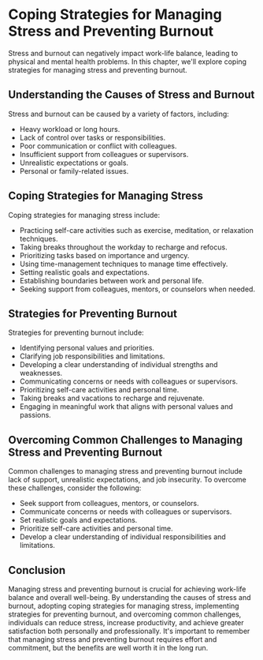 Coping Strategies for Managing Stress and Preventing Burnout
====================================================================================================

Stress and burnout can negatively impact work-life balance, leading to physical and mental health problems. In this chapter, we'll explore coping strategies for managing stress and preventing burnout.

Understanding the Causes of Stress and Burnout
----------------------------------------------

Stress and burnout can be caused by a variety of factors, including:

* Heavy workload or long hours.
* Lack of control over tasks or responsibilities.
* Poor communication or conflict with colleagues.
* Insufficient support from colleagues or supervisors.
* Unrealistic expectations or goals.
* Personal or family-related issues.

Coping Strategies for Managing Stress
-------------------------------------

Coping strategies for managing stress include:

* Practicing self-care activities such as exercise, meditation, or relaxation techniques.
* Taking breaks throughout the workday to recharge and refocus.
* Prioritizing tasks based on importance and urgency.
* Using time-management techniques to manage time effectively.
* Setting realistic goals and expectations.
* Establishing boundaries between work and personal life.
* Seeking support from colleagues, mentors, or counselors when needed.

Strategies for Preventing Burnout
---------------------------------

Strategies for preventing burnout include:

* Identifying personal values and priorities.
* Clarifying job responsibilities and limitations.
* Developing a clear understanding of individual strengths and weaknesses.
* Communicating concerns or needs with colleagues or supervisors.
* Prioritizing self-care activities and personal time.
* Taking breaks and vacations to recharge and rejuvenate.
* Engaging in meaningful work that aligns with personal values and passions.

Overcoming Common Challenges to Managing Stress and Preventing Burnout
----------------------------------------------------------------------

Common challenges to managing stress and preventing burnout include lack of support, unrealistic expectations, and job insecurity. To overcome these challenges, consider the following:

* Seek support from colleagues, mentors, or counselors.
* Communicate concerns or needs with colleagues or supervisors.
* Set realistic goals and expectations.
* Prioritize self-care activities and personal time.
* Develop a clear understanding of individual responsibilities and limitations.

Conclusion
----------

Managing stress and preventing burnout is crucial for achieving work-life balance and overall well-being. By understanding the causes of stress and burnout, adopting coping strategies for managing stress, implementing strategies for preventing burnout, and overcoming common challenges, individuals can reduce stress, increase productivity, and achieve greater satisfaction both personally and professionally. It's important to remember that managing stress and preventing burnout requires effort and commitment, but the benefits are well worth it in the long run.
